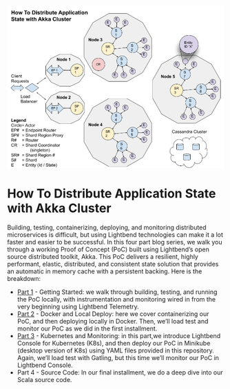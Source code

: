 ![Akka Cluster](Blog_Model.png)
# How To Distribute Application State with Akka Cluster

Building, testing, containerizing, deploying, and monitoring distributed microservices is difficult, but using Lightbend technologies can make it a lot faster and easier to be successful.
In this four part blog series, we walk you through a working Proof of Concept (PoC) built using Lightbend’s open source distributed toolkit, Akka. This PoC delivers a resilient, highly performant, elastic, distributed, and consistent state solution that provides an automatic in memory cache with a persistent backing. Here is the breakdown:
- [Part 1](https://www.lightbend.com/blog/how-to-distribute-application-state-with-akka-cluster-part-1-getting-started) - Getting Started: we walk through building, testing, and running the PoC locally, with instrumentation and monitoring wired in from the very beginning using Lightbend Telemetry. 
- [Part 2](https://www.lightbend.com/blog/how-to-distribute-application-state-with-akka-cluster-part-2-docker-and-local-deploy) - Docker and Local Deploy: here we cover containerizing our PoC, and then deploying locally in Docker. Then, we’ll load test and monitor our PoC as we did in the first installment.
- [Part 3](https://www.lightbend.com/blog/how-to-distribute-application-state-with-akka-cluster-part-3-kubernetes-monitoring) - Kubernetes and Monitoring: in this part,we introduce Lightbend Console for Kubernetes (K8s), and then deploy our PoC in Minikube (desktop version of K8s) using YAML files provided in this repository. Again, we’ll load test with Gatling, but this time we’ll monitor our PoC in Lightbend Console.
- Part 4 - Source Code: In our final installment, we do a deep dive into our Scala source code.
